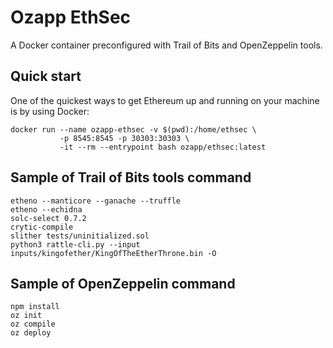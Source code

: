 # Ozapp EthSec
A Docker container preconfigured with Trail of Bits and OpenZeppelin tools.

## Quick start

One of the quickest ways to get Ethereum up and running on your machine is by using Docker:
```
docker run --name ozapp-ethsec -v $(pwd):/home/ethsec \
           -p 8545:8545 -p 30303:30303 \
           -it --rm --entrypoint bash ozapp/ethsec:latest
```

## Sample of Trail of Bits tools command
```
etheno --manticore --ganache --truffle
etheno --echidna
solc-select 0.7.2
crytic-compile
slither tests/uninitialized.sol
python3 rattle-cli.py --input inputs/kingofether/KingOfTheEtherThrone.bin -O
```

## Sample of OpenZeppelin command
```
npm install
oz init
oz compile
oz deploy
```
